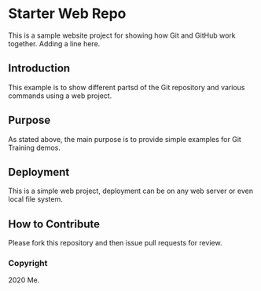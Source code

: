 # Starter Web Repo

This is a sample website project for showing how Git and GitHub work together. 
Adding a line here.

## Introduction

This example is to show different partsd of the Git repository and various
commands using a web project.

## Purpose

As stated above, the main purpose is to provide simple examples for Git Training demos.

## Deployment

This is a simple web project, deployment can be on any web server or even local file system.

## How to Contribute

Please fork this repository and then issue pull requests for review.

### Copyright

2020 Me.
